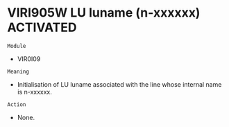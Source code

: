 # VIRI905W LU luname (n-xxxxxx) ACTIVATED

`Module`
- VIR0I09

`Meaning`
- Initialisation of LU luname associated with the line whose internal name is n-xxxxxx.

`Action`
- None.
